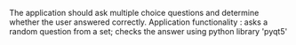 The application should ask multiple choice questions and determine whether the user answered correctly. Application functionality : asks a random question from a set; checks the answer using python library 'pyqt5'

